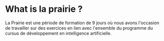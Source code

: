 
# What is la prairie ?

La Prairie est une période de formation de 9 jours où nous avons l'occasion de travailler sur des exercices en lien avec l'ensemble du programme du cursus de développement en intelligence artificielle. 
